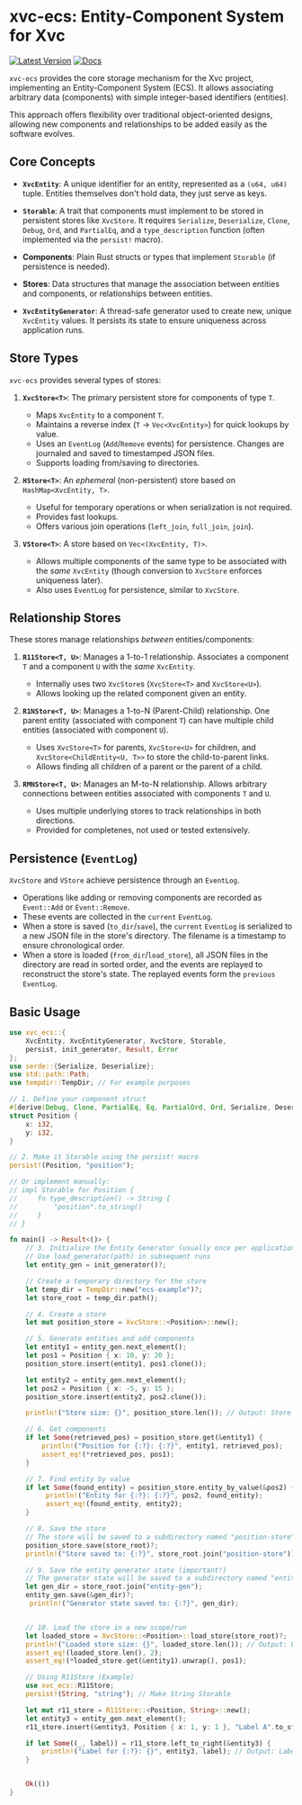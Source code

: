 # xvc-ecs: Entity-Component System for Xvc

[![Latest Version](https://img.shields.io/crates/v/xvc-ecs.svg)](https://crates.io/crates/xvc-ecs)
[![Docs](https://docs.rs/xvc-ecs/badge.svg)](https://docs.rs/xvc-ecs)

`xvc-ecs` provides the core storage mechanism for the Xvc project, implementing
an Entity-Component System (ECS). It allows associating arbitrary data
(components) with simple integer-based identifiers (entities).

This approach offers flexibility over traditional object-oriented designs,
allowing new components and relationships to be added easily as the software
evolves.

## Core Concepts

* **`XvcEntity`**: A unique identifier for an entity, represented as a `(u64,
u64)` tuple. Entities themselves don't hold data, they just serve as keys.

* **`Storable`**: A trait that components must implement to be stored in
persistent stores like `XvcStore`. It requires `Serialize`, `Deserialize`,
`Clone`, `Debug`, `Ord`, and `PartialEq`, and a `type_description` function
(often implemented via the `persist!` macro).

* **Components**: Plain Rust structs or types that implement `Storable` (if
persistence is needed).

* **Stores**: Data structures that manage the association between entities and
components, or relationships between entities.

* **`XvcEntityGenerator`**: A thread-safe generator used to create new, unique
`XvcEntity` values. It persists its state to ensure uniqueness across
application runs.

## Store Types

`xvc-ecs` provides several types of stores:

1.  **`XvcStore<T>`**: The primary persistent store for components of type `T`.
    * Maps `XvcEntity` to a component `T`.
    * Maintains a reverse index (`T` -> `Vec<XvcEntity>`) for quick lookups by
    value.
    * Uses an `EventLog` (`Add`/`Remove` events) for persistence. Changes are
    journaled and saved to timestamped JSON files.
    * Supports loading from/saving to directories.

2.  **`HStore<T>`**: An *ephemeral* (non-persistent) store based on `HashMap<XvcEntity, T>`.
    * Useful for temporary operations or when serialization is not required.
    * Provides fast lookups.
    * Offers various join operations (`left_join`, `full_join`, `join`).

3.  **`VStore<T>`**: A store based on `Vec<(XvcEntity, T)>`.
    * Allows multiple components of the same type to be associated with the *same* `XvcEntity` (though conversion to `XvcStore` enforces uniqueness later).
    * Also uses `EventLog` for persistence, similar to `XvcStore`.

## Relationship Stores

These stores manage relationships *between* entities/components:

1.  **`R11Store<T, U>`**: Manages a 1-to-1 relationship. Associates a component `T` and a component `U` with the *same* `XvcEntity`.
    * Internally uses two `XvcStore`s (`XvcStore<T>` and `XvcStore<U>`).
    * Allows looking up the related component given an entity.

2.  **`R1NStore<T, U>`**: Manages a 1-to-N (Parent-Child) relationship. One parent entity (associated with component `T`) can have multiple child entities (associated with component `U`).
    * Uses `XvcStore<T>` for parents, `XvcStore<U>` for children, and
    `XvcStore<ChildEntity<U, T>>` to store the child-to-parent links.
    * Allows finding all children of a parent or the parent of a child.

3.  **`RMNStore<T, U>`**: Manages an M-to-N relationship. Allows arbitrary
    connections between entities associated with components `T` and `U`.
    * Uses multiple underlying stores to track relationships in both directions.
    * Provided for completenes, not used or tested extensively.

## Persistence (`EventLog`)

`XvcStore` and `VStore` achieve persistence through an `EventLog`.

* Operations like adding or removing components are recorded as `Event::Add` or
`Event::Remove`.
* These events are collected in the `current` `EventLog`.
* When a store is saved (`to_dir`/`save`), the `current` `EventLog` is
serialized to a new JSON file in the store's directory. The filename is a
timestamp to ensure chronological order.
* When a store is loaded (`from_dir`/`load_store`), all JSON files in the
directory are read in sorted order, and the events are replayed to reconstruct
the store's state. The replayed events form the `previous` `EventLog`.

## Basic Usage

```rust
use xvc_ecs::{
    XvcEntity, XvcEntityGenerator, XvcStore, Storable,
    persist, init_generator, Result, Error
};
use serde::{Serialize, Deserialize};
use std::path::Path;
use tempdir::TempDir; // For example purposes

// 1. Define your component struct
#[derive(Debug, Clone, PartialEq, Eq, PartialOrd, Ord, Serialize, Deserialize)]
struct Position {
    x: i32,
    y: i32,
}

// 2. Make it Storable using the persist! macro
persist!(Position, "position");

// Or implement manually:
// impl Storable for Position {
//     fn type_description() -> String {
//         "position".to_string()
//     }
// }

fn main() -> Result<()> {
    // 3. Initialize the Entity Generator (usually once per application/repo)
    // Use load_generator(path) in subsequent runs
    let entity_gen = init_generator()?;

    // Create a temporary directory for the store
    let temp_dir = TempDir::new("ecs-example")?;
    let store_root = temp_dir.path();

    // 4. Create a store
    let mut position_store = XvcStore::<Position>::new();

    // 5. Generate entities and add components
    let entity1 = entity_gen.next_element();
    let pos1 = Position { x: 10, y: 20 };
    position_store.insert(entity1, pos1.clone());

    let entity2 = entity_gen.next_element();
    let pos2 = Position { x: -5, y: 15 };
    position_store.insert(entity2, pos2.clone());

    println!("Store size: {}", position_store.len()); // Output: Store size: 2

    // 6. Get components
    if let Some(retrieved_pos) = position_store.get(&entity1) {
        println!("Position for {:?}: {:?}", entity1, retrieved_pos);
        assert_eq!(*retrieved_pos, pos1);
    }

    // 7. Find entity by value
    if let Some(found_entity) = position_store.entity_by_value(&pos2) {
         println!("Entity for {:?}: {:?}", pos2, found_entity);
         assert_eq!(found_entity, entity2);
    }

    // 8. Save the store
    // The store will be saved to a subdirectory named "position-store"
    position_store.save(store_root)?;
    println!("Store saved to: {:?}", store_root.join("position-store"));

    // 9. Save the entity generator state (important!)
    // The generator state will be saved to a subdirectory named "entity-gen" (example)
    let gen_dir = store_root.join("entity-gen");
    entity_gen.save(&gen_dir)?;
     println!("Generator state saved to: {:?}", gen_dir);


    // 10. Load the store in a new scope/run
    let loaded_store = XvcStore::<Position>::load_store(store_root)?;
    println!("Loaded store size: {}", loaded_store.len()); // Output: Loaded store size: 2
    assert_eq!(loaded_store.len(), 2);
    assert_eq!(*loaded_store.get(&entity1).unwrap(), pos1);

    // Using R11Store (Example)
    use xvc_ecs::R11Store;
    persist!(String, "string"); // Make String Storable

    let mut r11_store = R11Store::<Position, String>::new();
    let entity3 = entity_gen.next_element();
    r11_store.insert(&entity3, Position { x: 1, y: 1 }, "Label A".to_string());

    if let Some((_, label)) = r11_store.left_to_right(&entity3) {
        println!("Label for {:?}: {}", entity3, label); // Output: Label for XvcEntity(..): Label A
    }


    Ok(())
}
```

